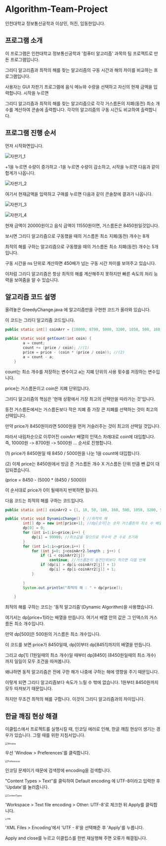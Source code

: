 # Algorithm-Team-Project

인천대학교 정보통신공학과 이상민, 허진, 임동한입니다.



## 프로그램 소개

이 프로그램은 인천대학교 정보통신공학과 '컴퓨터 알고리즘' 과목의 팀 프로젝트로 만든 프로그램입니다.

그리디 알고리즘과 최적의 해를 찾는 알고리즘의 구동 시간과 해의 차이를 비교하는 프로그램입니다.

사용자는 GUI 자판기 프로그램에 음식 메뉴와 수량을 선택하고 자신의 현재 금액을 입력합니다. 시작을 누르면

그리디 알고리즘과 최적의 해를 찾는 알고리즘으로 각각 거스름돈의 지폐(동전) 최소 개수를 계산하여  콘솔에 출력합니다.  각각의 알고리즘의 구동 시간도 비교하여 출력합니다.



## 프로그램 진행 순서

먼저 시작화면입니다.

![자판기_1](https://user-images.githubusercontent.com/63089645/80276777-c82aa880-8725-11ea-802b-3b2aef4619b7.png)



+1을 누르면 수량이 증가하고 -1을 누르면 수량이 감소하고, 시작을 누르면 다음과 같이 합계가 나옵니다.

![자판기_2](https://user-images.githubusercontent.com/63089645/80276805-f14b3900-8725-11ea-956f-16d2612e2e2a.png)



여기서 현재금액을 입력하고 구매를 누르면 다음과 같이 콘솔창에 결과가 나옵니다.

![자판기_3](https://user-images.githubusercontent.com/63089645/80276814-00ca8200-8726-11ea-940b-2d9cdbc32ee9.png)

![자판기_4](https://user-images.githubusercontent.com/63089645/80276850-38d1c500-8726-11ea-8450-895dc9387711.png)



현재 금액이 20000원이고 음식 금액이 11550원이면, 거스름돈은 8450원일것입니다.

보시면 그리디 알고리즘으로 구동했을 때의 거스름돈 최소 지폐(동전) 개수는 8개

최적의 해를 구하는 알고리즘으로 구동했을 때의 거스름돈 최소 지폐(동전) 개수는 5개입니다.

구동 시간을 ns 단위로 계산하면 450배가 넘는 구동 시간 차이를 보여주고 있습니다.

이처럼 그리디 알고리즘은 항상 최적의 해를 계산해주지 못하지만 빠른 속도의 처리 능력을 보여줌을 알 수 있습니다.



## 알고리즘 코드 설명

올려놓은 GreedyChange.java 에 알고리즘만을 구현한 코드가 올라와 있습니다.



이 코드는 그리디 알고리즘 코드입니다.

```java
public static int[] coinArr = {10000, 8700, 5000, 3200, 1050, 500, 160, 100, 50, 10, 1};

public static void getCount(int coin) {
    	a = count;
        count += (price / coin); //(1)
        price = price - (coin * (price / coin)); //(2)
        a = count - a;
    }
```

count는 최소 개수를 저장하는 변수이고 a는 지폐 단위의 사용 횟수를 저장하는 변수입니다.

price는 거스름돈이고 coin은 지폐 단위입니다.

그리디 알고리즘의 핵심은 '현재 상황에서 가장 최고의 선택만을 따라가는 것'입니다.

동전 거스름돈에서는 거스름돈보다 작은 지폐 중 가장 큰 지폐를 선택하는 것이 최고의 선택입니다.

만약 price가 8450원이라면 5000원을 먼저 거슬러주는 것이 최고의 선택일 것입니다. 

따라서 내림차순으로 이루어진 coinArr 배열의 인덱스 차례대로 coin에 대입합니다. 즉, 10000원 -> 8700원 -> 5000원 ... 순서로 진행합니다.

(1) price가 8450원일 때 8450 / 5000원을 나눈 1을 count에 대입합니다.

(2) 이제 price는 8450원에서 방금 준 거스름돈 개수 X 거스름돈 단위 만큼 뺀 값이 대입되겠습니다.

(price = 8450 - (5000 * (8450 / 5000)))

이 순서대로 price가 0이 될때까지 반복하면 됩니다.



다음 코드는 최적의 해를 구하는 코드입니다.

```java
public static int[] coinArr2 = {1, 10, 50, 100, 160, 500, 1050, 3200, 5000, 8700, 10000};

public static void DynamicChange() { //최적의 해
    	int[] dp = new int[price+1]; //dp[숫자]는 숫자 거스름돈의 최소 수 배열
    	dp[0] = 0;
    	for (int i=1;i<=price;i++) {
    		dp[i] = 99999; //최소값을 찾으므로 무수히 큰 수로 초기화
    	}
    	for (int i=1;i<=price;i++) {
    		for (int j=0; j<coinArr2.length ; j++) {
    			if (i < coinArr2[j])
    				continue; //거스름돈이 동전단위보다 적으면 다음 반복
    			if (dp[i] > dp[i-coinArr2[j]] + 1)
    				dp[i] = dp[i-coinArr2[j]] + 1;
    		}
    		
    	}
    	System.out.println("최적의 해 : " + dp[price]);
    	
    }
```

최적의 해를 구하는 코드는 '동적 알고리즘'(Dynamic Algorithm)을 사용했습니다.

여기서는 dp[price+1]라는 배열을 만듭니다. 여기서 배열 안의 값은 그 인덱스의 거스름돈 최소 개수입니다.

만약 dp[500]은 500원의 거스름돈 최소 개수입니다.

이 코드를 보면 price가 8450일때, dp[0]부터 dp[8451]까지의 배열을 만듭니다.

그리고 dp[1] (1원일때의 최소 개수)일 때부터 dp[8450] (8450원일때의 최소 개수) 까지 일일이 모두 조건을 따져봅니다.

왜냐하면 동적 알고리즘은 전에 구한 해가 나중에 구하는 해에 영향을 주기 때문입니다.

이렇게 되면 그리디 알고리즘보다 속도가 느릴 수 밖에 없습니다. 1원부터 8450원까지 모두 따져보기 때문입니다.

하지만 무조건 최적의 해를 구합니다. 이것이 그리디 알고리즘과의 차이입니다.

## 한글 깨짐 현상 해결

이클립스에서 프로젝트를 실행시킬 때, 인코딩 에러로 인해, 한글 깨짐 현상이 생기는 경우가 있습니다. 그럴 때를 위한 지침서입니다.

<img src="https://t1.daumcdn.net/cfile/tistory/2302B3335954C4BC13?download" alt="Window" style="zoom:50%;" />

우선 'Window > Preferences'를 클릭합니다.

<img src="https://ifh.cc/g/bYOyOO.png" alt="Preferences" style="zoom:50%;" />

인코딩 문제이기 때문에 검색창에 encoding을 검색합니다.

"Content Types > Text"를 클릭하여 Default encoding 에 UTF-8이라고 입력한 후 'Update'를 눌러줍니다.

<img src="https://ifh.cc/g/6R4r0M.png" alt="ContentTypes" style="zoom:50%;" />

'Workspace > Text file encoding > Other: UTF-8'로 체크한 뒤 Apply를 클릭합니다.

<img src="https://ifh.cc/g/4SFQfY.png" alt="XML" style="zoom:40%;" />

'XML Files > Encoding'에서 'UTF - 8'을 선택해준 후 'Apply'를 누릅니다.

Apply and close를 누르고 이클립스를 한번 재실행해 주면 오류가 해결됩니다.
